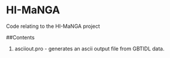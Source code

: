 # HI-MaNGA
Code relating to the HI-MaNGA project

##Contents

1. asciiout.pro - generates an ascii output file from GBTIDL data. 
